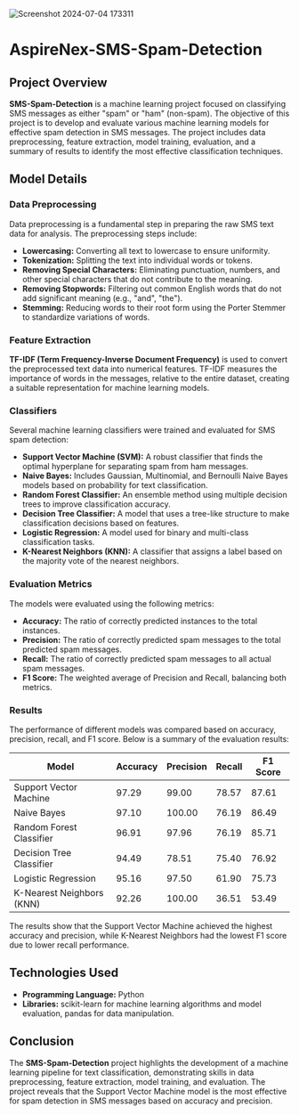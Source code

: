 ![Screenshot 2024-07-04 173311](https://github.com/Sivamedisetti/AspireNex-SMS-SPAM-DETECTION/assets/96729473/7e914546-75be-4310-9fd1-6b520da750d7)
# AspireNex-SMS-Spam-Detection

## Project Overview

**SMS-Spam-Detection** is a machine learning project focused on classifying SMS messages as either "spam" or "ham" (non-spam). The objective of this project is to develop and evaluate various machine learning models for effective spam detection in SMS messages. The project includes data preprocessing, feature extraction, model training, evaluation, and a summary of results to identify the most effective classification techniques.

## Model Details

### Data Preprocessing

Data preprocessing is a fundamental step in preparing the raw SMS text data for analysis. The preprocessing steps include:

- **Lowercasing:** Converting all text to lowercase to ensure uniformity.
- **Tokenization:** Splitting the text into individual words or tokens.
- **Removing Special Characters:** Eliminating punctuation, numbers, and other special characters that do not contribute to the meaning.
- **Removing Stopwords:** Filtering out common English words that do not add significant meaning (e.g., "and", "the").
- **Stemming:** Reducing words to their root form using the Porter Stemmer to standardize variations of words.

### Feature Extraction

**TF-IDF (Term Frequency-Inverse Document Frequency)** is used to convert the preprocessed text data into numerical features. TF-IDF measures the importance of words in the messages, relative to the entire dataset, creating a suitable representation for machine learning models.

### Classifiers

Several machine learning classifiers were trained and evaluated for SMS spam detection:

- **Support Vector Machine (SVM):** A robust classifier that finds the optimal hyperplane for separating spam from ham messages.
- **Naive Bayes:** Includes Gaussian, Multinomial, and Bernoulli Naive Bayes models based on probability for text classification.
- **Random Forest Classifier:** An ensemble method using multiple decision trees to improve classification accuracy.
- **Decision Tree Classifier:** A model that uses a tree-like structure to make classification decisions based on features.
- **Logistic Regression:** A model used for binary and multi-class classification tasks.
- **K-Nearest Neighbors (KNN):** A classifier that assigns a label based on the majority vote of the nearest neighbors.

### Evaluation Metrics

The models were evaluated using the following metrics:

- **Accuracy:** The ratio of correctly predicted instances to the total instances.
- **Precision:** The ratio of correctly predicted spam messages to the total predicted spam messages.
- **Recall:** The ratio of correctly predicted spam messages to all actual spam messages.
- **F1 Score:** The weighted average of Precision and Recall, balancing both metrics.

### Results

The performance of different models was compared based on accuracy, precision, recall, and F1 score. Below is a summary of the evaluation results:

| Model                     | Accuracy | Precision | Recall | F1 Score |
|---------------------------|----------|-----------|--------|----------|
| Support Vector Machine   | 97.29    | 99.00     | 78.57  | 87.61    |
| Naive Bayes               | 97.10    | 100.00    | 76.19  | 86.49    |
| Random Forest Classifier | 96.91    | 97.96     | 76.19  | 85.71    |
| Decision Tree Classifier | 94.49    | 78.51     | 75.40  | 76.92    |
| Logistic Regression      | 95.16    | 97.50     | 61.90  | 75.73    |
| K-Nearest Neighbors (KNN) | 92.26    | 100.00    | 36.51  | 53.49    |

The results show that the Support Vector Machine achieved the highest accuracy and precision, while K-Nearest Neighbors had the lowest F1 score due to lower recall performance.

## Technologies Used

- **Programming Language:** Python
- **Libraries:** scikit-learn for machine learning algorithms and model evaluation, pandas for data manipulation.

## Conclusion

The **SMS-Spam-Detection** project highlights the development of a machine learning pipeline for text classification, demonstrating skills in data preprocessing, feature extraction, model training, and evaluation. The project reveals that the Support Vector Machine model is the most effective for spam detection in SMS messages based on accuracy and precision.
